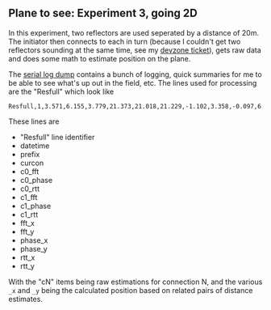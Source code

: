 ## Plane to see: Experiment 3, going 2D


In this experiment,  two reflectors are used seperated by a distance of 20m.  The initiator then connects to each in turn (because I couldn't get two reflectors sounding at the same time, see my [devzone ticket](https://devzone.nordicsemi.com/f/nordic-q-a/124351/channel-sounding-using-multiple-reflectors)), gets raw data and does some math to estimate position on the plane.


The [serial log dump](./serial_20250915_143537.txt) contains a bunch of logging, quick summaries for me to be able to see what's up out in the field, etc.  The lines used for processing are the "Resfull" which look like


```
Resfull,1,3.571,6.155,3.779,21.373,21.018,21.229,-1.102,3.358,-0.097,6.138,-0.910,3.635,-1.102,3.358,-0.097,6.138,-0.910,3.635
```

These lines are

  * "Resfull" line identifier
  * datetime
  * prefix
  * curcon
  * c0_fft
  * c0_phase
  * c0_rtt
  * c1_fft
  * c1_phase
  * c1_rtt
  * fft_x
  * fft_y
  * phase_x
  * phase_y
  * rtt_x
  * rtt_y
  
With the "cN" items being raw estimations for connection N, and the various `_x` and `_y` being the calculated position based on related pairs of distance estimates.


